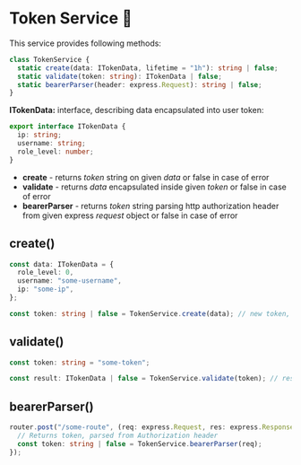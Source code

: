 # Token Service 🎫

This service provides following methods:

```ts
class TokenService {
  static create(data: ITokenData, lifetime = "1h"): string | false;
  static validate(token: string): ITokenData | false;
  static bearerParser(header: express.Request): string | false;
}
```

**ITokenData:** interface, describing data encapsulated into user token:

```ts
export interface ITokenData {
  ip: string;
  username: string;
  role_level: number;
}
```

- **create** - returns _token_ string on given _data_ or false in case of error
- **validate** - returns _data_ encapsulated inside given _token_ or false in case of error
- **bearerParser** - returns _token_ string parsing http authorization header from given express _request_ object or false in case of error

## create()

```ts
const data: ITokenData = {
  role_level: 0,
  username: "some-username",
  ip: "some-ip",
};

const token: string | false = TokenService.create(data); // new token, expires in 1 hour by default
```

## validate()

```ts
const token: string = "some-token";

const result: ITokenData | false = TokenService.validate(token); // result is data given in generation process or false
```

## bearerParser()

```ts
router.post("/some-route", (req: express.Request, res: express.Response) => {
  // Returns token, parsed from Authorization header
  const token: string | false = TokenService.bearerParser(req);
});
```
